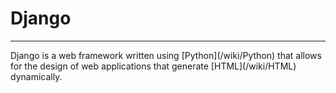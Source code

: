 # Django
<hr>
Django is a web framework written using [Python](/wiki/Python) that allows for the design of web applications that generate [HTML](/wiki/HTML) dynamically.